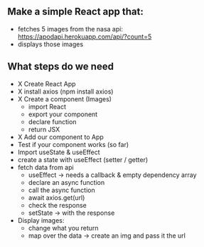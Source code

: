 ## Make a simple React app that:

- fetches 5 images from the nasa api:
  https://apodapi.herokuapp.com/api/?count=5
- displays those images

## What steps do we need

- X Create React App
- X install axios (npm install axios)
- X Create a component (Images)
  - import React
  - export your component
  - declare function
  - return JSX
- X Add our component to App
- Test if your component works (so far)
- Import useState & useEffect
- create a state with useEffect (setter / getter)
- fetch data from api
  - useEffect -> needs a callback & empty dependency array
  - declare an async function
  - call the async function
  - await axios.get(url)
  - check the response
  - setState -> with the response
- Display images:
  - change what you return
  - map over the data -> create an img and pass it the url

